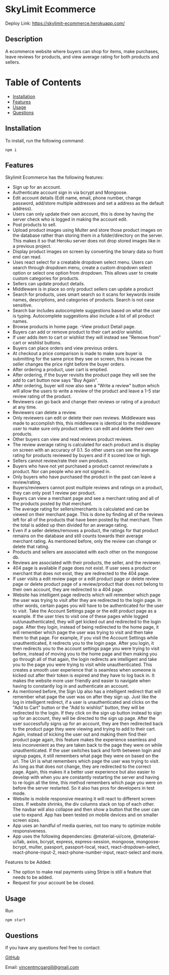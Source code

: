 # SkyLimit Ecommerce

Deploy Link: https://skylimit-ecommerce.herokuapp.com/

## Description

A ecommerce website where buyers can shop for items, make purchases, leave reviews for products, and view average rating for both products and sellers.

# Table of Contents
- [Installation](#installation)
- [Features](#features)
- [Usage](#usage)
- [Questions](#questions)

## Installation
To install, run the following command:
```
npm i
```

## Features

Skylimit Ecommerce has the following features:

- Sign up for an account.
- Authenticate account sign in via bcrypt and Mongoose.
- Edit account details (Edit name, email, phone number, change password, add/store multiple addresses and set a address as the default address).
- Users can only update their own account, this is done by having the server check who is logged in making the account edit.
- Post products to sell.
- Upload product images using Multer and store those product images on the database rather than storing them in a folder/directory on the server. This makes it so that Heroku server does not drop stored images like in a previous project.
- Display product images on screen by converting the binary data so front end can read.
- Uses react select for a creatable dropdown select menu. Users can search through dropdown menu, create a custom dropdown select option or select one option from dropdown. This allows user to create custom categories for products.
- Sellers can update product details.
- Middleware is in place so only product sellers can update a product
- Search for products, uses smart search so it scans for keywords inside names, descriptions, and categories of products. Search is not case sensitive.
- Search bar includes autocomplete suggestions based on what the user is typing. Autocomplete suggestions also include a list of all product names.
- Browse products in home page.
-View product Detail page.
- Buyers can add or remove product to their cart and/or wishlist.
- If user adds item to cart or wishlist they will instead see "Remove from" cart or wishlist buttons.
- Buyers can place orders and view previous orders.
- At checkout a price comparison is made to make sure buyer is submitting for the same price they see on screen, this is incase the seller changes the price right before the buyer orders.
- After ordering a product, user cart is emptied.
- After ordering, if the buyer revisits the product page they will see the add to cart button now says "Buy Again".
- After ordering, buyer will now also see a "Write a review" button which will allow the users to write a review of the product and leave a 1-5 star review rating of the product.
- Reviewers can go back and change their reviews or rating of a product at any time.
- Reviewers can delete a review.
- Only reviewers can edit or delete their own reviews. Middleware was made to accomplish this, this middleware is identical to the middleware user to make sure only product sellers can edit and delete their own products.
- Other buyers can view and read reviews product reviews.
- The review average rating is calculated for each product and is display on screen with an accuracy of 0.1. So other users can see the average rating for products reviewed by buyers and if it scored low or high.
- Sellers cannot review/rate their own products.
- Buyers who have not yet purchased a product cannot review/rate a product. Nor can people who are not signed in.
- Only buyers who have purchased the product in the past can leave a review/rating.
- Buyers/reviewers cannot post multiple reviews and ratings on a product, they can only post 1 review per product.
- Buyers can view a merchant page and see a merchant rating and all of the products posted by that merchant.
- The average rating for sellers/merchants is calculated and can be viewed on their merchant page. This is done by finding all of the reviews left for all of the products that have been posted by that merchant. Then the total is added up then divided for an average rating.
- Even if a seller deletes/removes a product, the ratings for that product remains on the database and still counts towards their average merchant rating. As mentioned before, only the review can change or delete that rating.
- Products and sellers are associated with each other on the mongoose db.
- Reviews are associated with their products, the seller, and the reviewer.
- 404 page is available if page does not exist. If user sees a product or merchant that does not exist, they are redirected to the 404 page. 
- If user visits a edit review page or a edit product page or delete review page or delete product page of a review/product that does not belong to their own account, they are redirected to a 404 page.
- Website has intelligent page redirects which will remember which page the user was trying to visit after they are redirected to the login page. In other words, certain pages you will have to be authenticated for the user to visit. Take the Account Settings page or the edit product page as a example. If the user tries to visit one of these pages while logged out/unauthenticated, they will get kicked out and redirected to the login page. After they login, instead of being redirected to the home page, it will remember which page the user was trying to visit and then take them to that page. For example, if you visit the Account Settings while unauthenticated, it redirects you to the login page. After you login, it then redirects you to the account settings page you were trying to visit before, instead of moving you to the home page and then making you go through all of that again, the login redirects are intelligent and take you to the page you were trying to visit while unauthenticated. This creates a smooth user experience that is seamless when someone is kicked out after their token is expired and they have to log back in. It makes the website more user friendly and easier to navigate when having to constantly log in and authenticate an account.
- As mentioned before, the Sign Up also has a intelligent redirect that will remember what page the user was on after they sign up. Just like the log in intelligent redirect, if a user is unauthenticated and clicks on the "Add to Cart" button or the "Add to wishlist" button, they will be redirected to the login. If they click on the sign up button instead to sign up for an account, they will be directed to the sign up page. After the user successfully signs up for an account, they are then redirected back to the product page they were viewing and trying to add to their cart. Again, instead of kicking the user out and making them find their product page again, this feature makes the experience seamless and less inconvenient as they are taken back to the page they were on while unauthenticated. If the user switches back and forth between login and signup pages, it still remembers what page they were on based on the url. The Url is what remembers which page the user was trying to visit. As long as that does not change, they are redirected to the correct page. Again, this makes it a better user experience but also easier to develop with when you are constantly restarting the server and having to re-login all the time, this method remembers which page you were on before the server restarted. So it also has pros for developers in test mode.
- Website is mobile responsive meaning it will react to different screen sizes. If website shrinks, the div columns stack on top of each other. The navbar will also collapse and then show a button that the user can use to expand. App has been tested on mobile devices and on smaller screen sizes.
- App uses an handful of media queries, not too many to optimize mobile responsiveness.
- App uses the following dependencies: @material-ui/core, @material-ui/lab, axios, bcrypt, express, express-session, mongoose, mongoose-bcrypt, multer, passport, passport-local, react, react-dropdown-select, react-phone-input-2, react-phone-number-input, react-select and more. 

Features to be Added:

- The option to make real payments using Stripe is still a feature that needs to be added.
- Request for your account be be closed.

## Usage
Run 
```
npm start
```
 
## Questions
If you have any questions feel free to contact: 
 
[GitHub](https://github.com/vmcgargill) 
 
Email: [vincentmcgargill@gmail.com](mailto:vincentmcgargill@gmail.com)